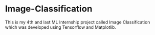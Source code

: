 # Image-Classification

This is my 4th and last ML Internship project called Image Classification which was developed using Tensorflow and Matplotlib.
